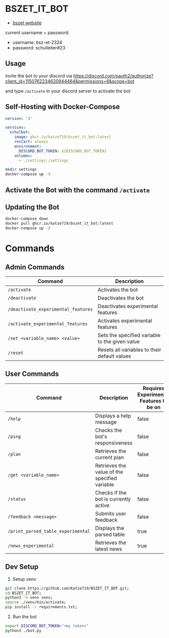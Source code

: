 # BSZET_IT_BOT
- [bszet website](https://geschuetzt.bszet.de/index.php?dir=/Schuelerbereich/BS&sort=name)

current username + password:
- username: bsz-et-2324
- password: schulleiter#23

## Usage

invite the bot to your discord via https://discord.com/oauth2/authorize?client_id=1150762234620944464&permissions=8&scope=bot

and type `/activate` in your discord server to activate the bot

## Self-Hosting with Docker-Compose

```yml
version: '3'

services:
  schulbot:
    image: ghcr.io/katze719/bszet_it_bot:latest
    restart: always
    environment:
      DISCORD_BOT_TOKEN: ${DISCORD_BOT_TOKEN}
    volumes:
      - ./settings:/settings
```

```sh
mkdir settings
docker-compose up -d
```

## Activate the Bot with the command `/activate`

## Updating the Bot

```sh
docker-compose down
docker pull ghcr.io/katze719/bszet_it_bot:latest
docker-compose up -d
```

# Commands

## Admin Commands

| Command                                   | Description                                      |
|-------------------------------------------|--------------------------------------------------|
| `/activate`                               | Activates the bot                                |
| `/deactivate`                             | Deactivates the bot                              |
| `/deactivate_experimental_features`       | Deactivates experimental features                |
| `/activate_experimental_features`         | Activates experimental features                  |
| `/set <variable_name> <value>`            | Sets the specified variable to the given value   |
| `/reset`                                  | Resets all variables to their default values     |

## User Commands

| Command                                 | Description                                    | Requires Experimental Features to be on |
|-----------------------------------------|------------------------------------------------|--------------------------------|
| `/help`                                 | Displays a help message                        | false                          |
| `/ping`                                 | Checks the bot's responsiveness                | false                          |
| `/plan`                                 | Retrieves the current plan                     | false                          |
| `/get <variable_name>`                  | Retrieves the value of the specified variable  | false                          |
| `/status`                               | Checks if the bot is currently active          | false                          |
| `/feedback <message>`                   | Submits user feedback                          | false                          |
| `/print_parsed_table_experimental`      | Displays the parsed table                      | true                           |
| `/news_experimental`                    | Retrieves the latest news                      | true                           |




## Dev Setup

1. Setup venv

```sh
git clone https://github.com/Katze719/BSZET_IT_BOT.git;
cd BSZET_IT_BOT;
python3 -m venv venv;
source ./venv/bin/activate;
pip install -r requirements.txt;
```

2. Run the bot

```sh
export DISCORD_BOT_TOKEN="<my token>"
python3 ./bot.py
```
